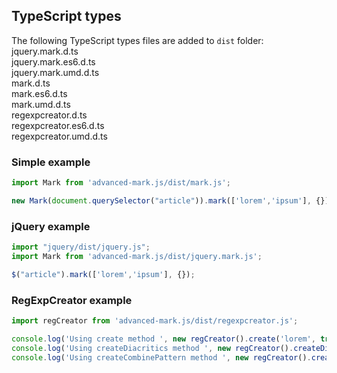 
## TypeScript types

The following TypeScript types files are added to `dist` folder:  
jquery.mark.d.ts  
jquery.mark.es6.d.ts  
jquery.mark.umd.d.ts  
mark.d.ts  
mark.es6.d.ts  
mark.umd.d.ts  
regexpcreator.d.ts  
regexpcreator.es6.d.ts  
regexpcreator.umd.d.ts  

### Simple example
``` js
import Mark from 'advanced-mark.js/dist/mark.js';

new Mark(document.querySelector("article")).mark(['lorem','ipsum'], {});
```

### jQuery example 
``` js
import "jquery/dist/jquery.js";
import Mark from 'advanced-mark.js/dist/jquery.mark.js';

$("article").mark(['lorem','ipsum'], {});
```

### RegExpCreator example
``` js
import regCreator from 'advanced-mark.js/dist/regexpcreator.js';

console.log('Using create method ', new regCreator().create('lorem', true));
console.log('Using createDiacritics method ', new regCreator().createDiacritics('lorem'));
console.log('Using createCombinePattern method ', new regCreator().createCombinePattern(['lorem', 'ipsum'], true));
```
